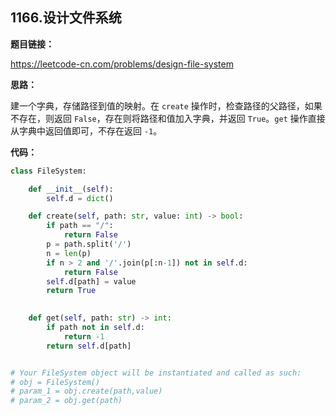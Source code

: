 ## 1166.设计文件系统

**题目链接：**

https://leetcode-cn.com/problems/design-file-system

**思路：**

建一个字典，存储路径到值的映射。在 `create` 操作时，检查路径的父路径，如果不存在，则返回 `False`，存在则将路径和值加入字典，并返回 `True`。`get` 操作直接从字典中返回值即可，不存在返回 `-1`。


**代码：**
```python
class FileSystem:

    def __init__(self):
        self.d = dict()

    def create(self, path: str, value: int) -> bool:
        if path == "/":
            return False
        p = path.split('/')
        n = len(p)
        if n > 2 and '/'.join(p[:n-1]) not in self.d:
            return False
        self.d[path] = value
        return True
        

    def get(self, path: str) -> int:
        if path not in self.d:
            return -1
        return self.d[path]


# Your FileSystem object will be instantiated and called as such:
# obj = FileSystem()
# param_1 = obj.create(path,value)
# param_2 = obj.get(path)
```


